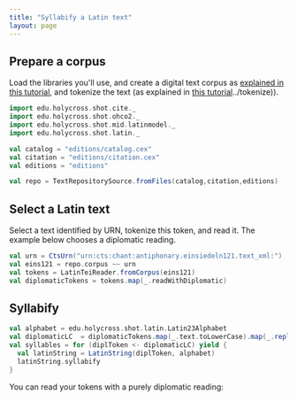 ```yaml
---
title: "Syllabify a Latin text"
layout: page
---
```



## Prepare a corpus

Load the libraries you'll use, and create a digital text corpus as [explained in this tutorial](../corpus), and tokenize the text (as explained in [this tutorial]()../tokenize)).

```scala
import edu.holycross.shot.cite._
import edu.holycross.shot.ohco2._
import edu.holycross.shot.mid.latinmodel._
import edu.holycross.shot.latin._

val catalog = "editions/catalog.cex"
val citation = "editions/citation.cex"
val editions = "editions"

val repo = TextRepositorySource.fromFiles(catalog,citation,editions)
```


## Select a Latin text

Select a text identified by URN, tokenize this token, and read it.  The example below chooses a diplomatic reading.

```scala
val urn = CtsUrn("urn:cts:chant:antiphonary.einsiedeln121.text_xml:")
val eins121 = repo.corpus ~~ urn
val tokens = LatinTeiReader.fromCorpus(eins121)
val diplomaticTokens = tokens.map(_.readWithDiplomatic)
```

## Syllabify


```scala
val alphabet = edu.holycross.shot.latin.Latin23Alphabet
val diplomaticLC  = diplomaticTokens.map(_.text.toLowerCase).map(_.replaceAll("v", "u"))
val syllables = for (diplToken <- diplomaticLC) yield {
  val latinString = LatinString(diplToken, alphabet)
  latinString.syllabify
}
```

You can read your tokens with a purely diplomatic reading:

```scala

```
